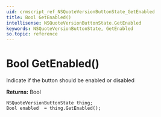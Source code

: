 ```yaml
---
uid: crmscript_ref_NSQuoteVersionButtonState_GetEnabled
title: Bool GetEnabled()
intellisense: NSQuoteVersionButtonState.GetEnabled
keywords: NSQuoteVersionButtonState, GetEnabled
so.topic: reference
---
```


# Bool GetEnabled()

Indicate if the button should be enabled or disabled

**Returns:** Bool

```crmscript
NSQuoteVersionButtonState thing;
Bool enabled  = thing.GetEnabled();
```


